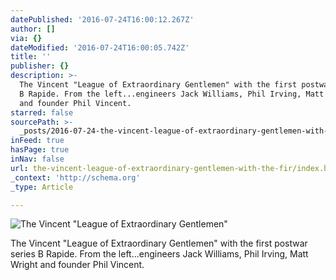 ```yaml
---
datePublished: '2016-07-24T16:00:12.267Z'
author: []
via: {}
dateModified: '2016-07-24T16:00:05.742Z'
title: ''
publisher: {}
description: >-
  The Vincent "League of Extraordinary Gentlemen" with the first postwar series
  B Rapide. From the left...engineers Jack Williams, Phil Irving, Matt Wright
  and founder Phil Vincent. 
starred: false
sourcePath: >-
  _posts/2016-07-24-the-vincent-league-of-extraordinary-gentlemen-with-the-fir.md
inFeed: true
hasPage: true
inNav: false
url: the-vincent-league-of-extraordinary-gentlemen-with-the-fir/index.html
_context: 'http://schema.org'
_type: Article

---
```

![The Vincent "League of Extraordinary Gentlemen" ](https://the-grid-user-content.s3-us-west-2.amazonaws.com/6b753456-63ee-447b-a5ba-4f0ac7491e2d.jpg)

The Vincent "League of Extraordinary Gentlemen" with the first postwar series B Rapide. From the left...engineers Jack Williams, Phil Irving, Matt Wright and founder Phil Vincent.